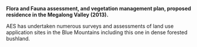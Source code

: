 **Flora and Fauna assessment, and vegetation management plan, proposed residence in the Megalong Valley (2013).**  

AES has undertaken numerous surveys and assessments of land use application sites in the Blue Mountains including this one in dense forested bushland.  

